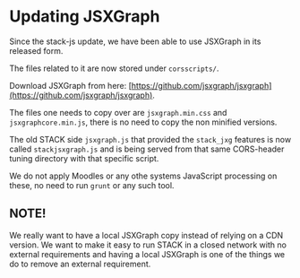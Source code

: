 # Updating JSXGraph

Since the stack-js update, we have been able to use JSXGraph in its released form.

The files related to it are now stored under `corsscripts/`.

Download JSXGraph from here: [https://github.com/jsxgraph/jsxgraph](https://github.com/jsxgraph/jsxgraph).

The files one needs to copy over are `jsxgraph.min.css` and `jsxgraphcore.min.js`, there is no need to copy the non minified versions.

The old STACK side `jsxgraph.js` that provided the `stack_jxg` features is now called `stackjsxgraph.js` and is being served from that same CORS-header tuning directory with that specific script.

We do not apply Moodles or any othe systems JavaScript processing on these, no need to run `grunt` or any such tool.

## NOTE!

We really want to have a local JSXGraph copy instead of relying on a CDN version. We want to make it easy to run STACK in a closed network with no external requirements and having a local JSXGraph is one of the things we do to remove an external requirement.

